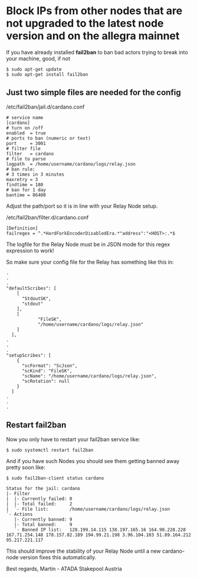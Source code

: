 # Block IPs from other nodes that are not upgraded to the latest node version and on the allegra mainnet

If you have already installed **fail2ban** to ban bad actors trying to break into your machine, good, if not

``` console
$ sudo apt-get update
$ sudo apt-get install fail2ban
``` 

## Just two simple files are needed for the config

/etc/fail2ban/jail.d/cardano.conf
``` console
# service name
[cardano]
# turn on /off
enabled  = true
# ports to ban (numeric or text)
port     = 3001
# filter file
filter   = cardano
# file to parse
logpath  = /home/username/cardano/logs/relay.json
# ban rule:
# 3 times in 3 minutes
maxretry = 3
findtime = 180
# ban for 1 day
bantime = 86400
```

Adjust the path/port so it is in line with your Relay Node setup.

/etc/fail2ban/filter.d/cardano.conf
``` console
[Definition]
failregex = ^.*HardForkEncoderDisabledEra.*"address":"<HOST>:.*$
```

The logfile for the Relay Node must be in JSON mode for this regex expression to work!

So make sure your config file for the Relay has something like this in:
``` console
.
.
.
"defaultScribes": [
    [
      "StdoutSK",
      "stdout"
    ],
    [
            "FileSK",
            "/home/username/cardano/logs/relay.json"
    ]
  ],
.
.
.
"setupScribes": [
    {
      "scFormat": "ScJson",
      "scKind": "FileSK",
      "scName": "/home/username/cardano/logs/relay.json",
      "scRotation": null
    }
  ]
.
.
.
```

## Restart fail2ban

Now you only have to restart your fail2ban service like:
``` console
$ sudo systemctl restart fail2ban
```

And if you have such Nodes you should see them getting banned away pretty soon like:
``` console
$ sudo fail2ban-client status cardano

Status for the jail: cardano
|- Filter
|  |- Currently failed: 0
|  |- Total failed:     2
|  `- File list:        /home/username/cardano/logs/relay.json
`- Actions
   |- Currently banned: 9
   |- Total banned:     9
   `- Banned IP list:   128.199.14.115 138.197.165.16 164.90.228.228 167.71.254.148 178.157.82.189 194.99.21.198 3.96.104.103 51.89.164.212 95.217.221.117
```

This should improve the stability of your Relay Node until a new cardano-node version fixes this automatically.

Best regards, Martin - ATADA Stakepool Austria
